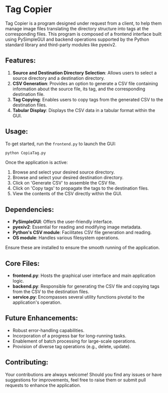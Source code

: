 
# Tag Copier

Tag Copier is a program designed under request from a client, to help them manage image files translating the directory structure into tags at the corresponding files. This program is composed of a frontend interface built using PySimpleGUI and backend operations supported by the Python standard library and third-party modules like pyexiv2.

## Features:

1. **Source and Destination Directory Selection**: Allows users to select a source directory and a destination directory.
2. **CSV Generation**: Provides an option to generate a CSV file containing information about the source file, its tag, and the corresponding destination file.
3. **Tag Copying**: Enables users to copy tags from the generated CSV to the destination files.
4. **Tabular Display**: Displays the CSV data in a tabular format within the GUI.

## Usage:

To get started, run the `frontend.py` to launch the GUI:

```bash
python CopiaTag.py
```

Once the application is active:

1. Browse and select your desired source directory.
2. Browse and select your desired destination directory.
3. Click on 'Generate CSV' to assemble the CSV file.
4. Click on 'Copy tags' to propagate the tags to the destination files.
5. View the contents of the CSV directly within the GUI.

## Dependencies:

- **PySimpleGUI**: Offers the user-friendly interface.
- **pyexiv2**: Essential for reading and modifying image metadata.
- **Python's CSV module**: Facilitates CSV file generation and reading.
- **OS module**: Handles various filesystem operations.

Ensure these are installed to ensure the smooth running of the application.

## Core Files:

- **frontend.py**: Hosts the graphical user interface and main application logic.
- **backend.py**: Responsible for generating the CSV file and copying tags from the CSV to the destination files.
- **service.py**: Encompasses several utility functions pivotal to the application's operation.

## Future Enhancements:

- Robust error-handling capabilities.
- Incorporation of a progress bar for long-running tasks.
- Enablement of batch processing for large-scale operations.
- Provision of diverse tag operations (e.g., delete, update).

## Contributing:

Your contributions are always welcome! Should you find any issues or have suggestions for improvements, feel free to raise them or submit pull requests to enhance the application.

